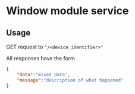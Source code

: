 # Window module service

## Usage

GET request to `"/<device_identifier>"`

All responses have the form

```json
{
	"data":"mixed data",
	"message":"description of what happened"
}
``` 